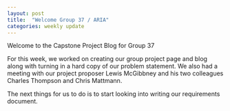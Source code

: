 ```yaml
---
layout: post
title:  "Welcome Group 37 / ARIA"
categories: weekly update
---
```


Welcome to the Capstone Project Blog for Group 37

​For this week, we worked on creating our group project page and blog along with turning in a hard copy of our problem statement. We also had a meeting with our project proposer Lewis McGibbney and his two colleagues Charles Thompson and Chris Mattmann. ​

The next things for us to do is to start looking into writing our requirements document.
